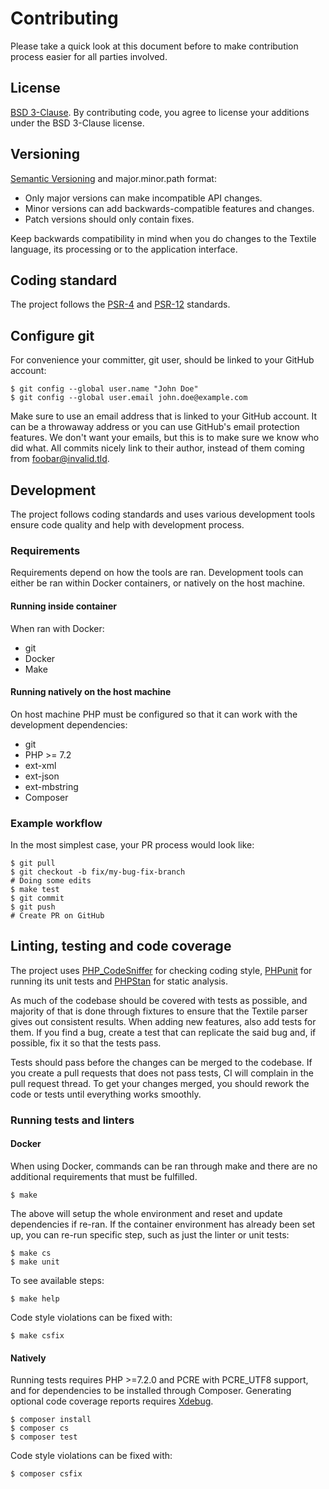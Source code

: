 Contributing
=====

Please take a quick look at this document before to make contribution process easier for all parties involved.

License
-----

[BSD 3-Clause](https://github.com/textile/php-textile/blob/master/LICENSE). By contributing code, you agree to license
your additions under the BSD 3-Clause license.

Versioning
-----

[Semantic Versioning](https://semver.org) and major.minor.path format:

* Only major versions can make incompatible API changes.
* Minor versions can add backwards-compatible features and changes.
* Patch versions should only contain fixes.

Keep backwards compatibility in mind when you do changes to the Textile language, its processing or to the application
interface.

Coding standard
-----

The project follows the [PSR-4](https://www.php-fig.org/psr/psr-4/) and [PSR-12](https://www.php-fig.org/psr/psr-12/)
standards.

Configure git
-----

For convenience your committer, git user, should be linked to your GitHub account:

```
$ git config --global user.name "John Doe"
$ git config --global user.email john.doe@example.com
```

Make sure to use an email address that is linked to your GitHub account. It can be a throwaway address or you can use
GitHub's email protection features. We don't want your emails, but this is to make sure we know who did what.
All commits nicely link to their author, instead of them coming from foobar@invalid.tld.

Development
-----

The project follows coding standards and uses various development tools ensure code quality and help with development
process.

### Requirements

Requirements depend on how the tools are ran. Development tools can either be ran within Docker containers, or natively
on the host machine.

#### Running inside container

When ran with Docker:

* git
* Docker
* Make

#### Running natively on the host machine

On host machine PHP must be configured so that it can work with the development dependencies:

* git
* PHP >= 7.2
* ext-xml
* ext-json
* ext-mbstring
* Composer

### Example workflow

In the most simplest case, your PR process would look like:

```
$ git pull
$ git checkout -b fix/my-bug-fix-branch
# Doing some edits
$ make test
$ git commit
$ git push
# Create PR on GitHub
```

Linting, testing and code coverage
-----

The project uses [PHP_CodeSniffer](https://github.com/squizlabs/PHP_CodeSniffer) for checking coding style,
[PHPunit](https://phpunit.de) for running its unit tests and [PHPStan](https://github.com/phpstan/phpstan) for static
analysis.

As much of the codebase should be covered with tests as possible, and majority of that is done through fixtures to
ensure that the Textile parser gives out consistent results. When adding new features, also add tests for them.
If you find a bug, create a test that can replicate the said bug and, if possible, fix it so that the tests pass.

Tests should pass before the changes can be merged to the codebase. If you create a pull requests that does not pass
tests, CI will complain in the pull request thread. To get your changes merged, you should rework the code or tests
until everything works smoothly.

### Running tests and linters

#### Docker

When using Docker, commands can be ran through make and there are no additional requirements that must be fulfilled.

```
$ make
```

The above will setup the whole environment and reset and update dependencies if re-ran. If the container environment
has already been set up, you can re-run specific step, such as just the linter or unit tests:

```
$ make cs
$ make unit
```

To see available steps:

```
$ make help
```

Code style violations can be fixed with:

```
$ make csfix
```

#### Natively

Running tests requires PHP >=7.2.0 and PCRE with PCRE_UTF8 support, and for dependencies to be installed through
Composer. Generating optional code coverage reports requires [Xdebug](https://xdebug.org).

```
$ composer install
$ composer cs
$ composer test
```

Code style violations can be fixed with:

```
$ composer csfix
```
